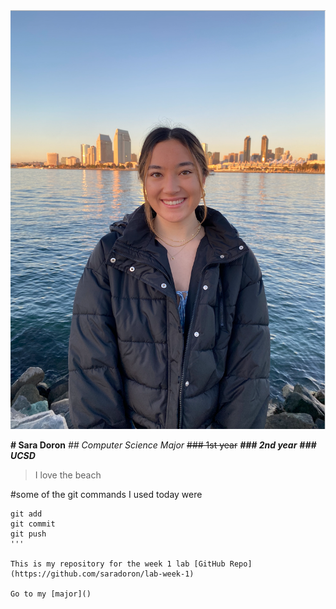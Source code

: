 <img src="./headshot.png">

**# Sara Doron**
*## Computer Science Major*
~~### 1st year~~
_**### 2nd year**_
***### UCSD***

>I love the beach

#some of the git commands I used today were 
```
git add
git commit
git push
'''

This is my repository for the week 1 lab [GitHub Repo](https://github.com/saradoron/lab-week-1)

Go to my [major]()

